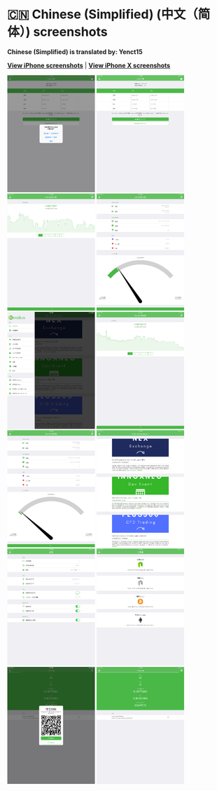 # 🇨🇳 Chinese (Simplified) (中文（简体）) screenshots

**Chinese (Simplified) is translated by: Yenct15**

[**View iPhone screenshots**](../iPhone/chinese-simplified-screenshots.md) | [**View iPhone X screenshots**](../iPhone%20X/chinese-simplified-screenshots.md)

<img src="screen-gas-calculation-options.png" width="200" alt="GAS计算 - 选择一种方式"> <img src="screen-gas-calculation.png" width="200" alt="GAS计算"> <img src="screen-gas-market-chart.png" width="200" alt="GAS市场信息 - Poloniex chart"> <img src="screen-gas-market-info.png" width="200" alt="GAS市场信息"> <img src="screen-menu.png" width="200" alt="Nodius"> <img src="screen-neo-market-chart.png" width="200" alt="NEO市场信息 - Bittrex chart"> <img src="screen-neo-market-info.png" width="200" alt="NEO市场信息"> <img src="screen-neo-news-today.png" width="200" alt="NEO News Today"> <img src="screen-settings.png" width="200" alt="设置"> <img src="screen-tip-jar.png" width="200" alt="小费罐"> <img src="screen-wallet-qr-code.png" width="200" alt="当前钱包 - 分享地址"> <img src="screen-wallet.png" width="200" alt="当前钱包">